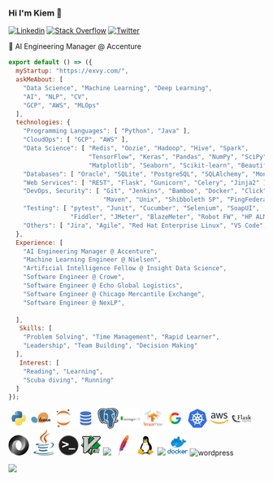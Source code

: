 ### Hi I'm Kiem 👋

<!--
**KiemNguyen/KiemNguyen** is a ✨ _special_ ✨ repository because its `README.md` (this file) appears on your GitHub profile.

Here are some ideas to get you started:

- 🔭 I’m currently working on ...
- 🌱 I’m currently learning ...
- 👯 I’m looking to collaborate on ...
- 🤔 I’m looking for help with ...
- 💬 Ask me about ...
- 📫 How to reach me: ...
- 😄 Pronouns: ...
- ⚡ Fun fact: ...
-->

[![Linkedin](https://img.shields.io/badge/-LinkedIn-222222?style=flat-square&logo=Linkedin&logoColor=white&link=https://www.linkedin.com/in/kiemnguyen/)](https://www.linkedin.com/in/kiemnguyen/)
[![Stack Overflow](https://img.shields.io/badge/-Stack%20Overflow-222222?style=flat-square&logo=stack-overflow&logoColor=white&link=https://stackoverflow.com/users/3926352/kiem-nguyen)](https://stackoverflow.com/users/3926352/kiem-nguyen)
[![Twitter](https://img.shields.io/badge/-Twitter-222222?style=flat-square&logo=twitter&logoColor=white&link=https://twitter.com/Kiem_Nguyen)](https://twitter.com/Kiem_Nguyen)


👨‍ AI Engineering Manager @ Accenture

```js
export default () => ({
  myStartup: "https://exvy.com/",
  askMeAbout: [
    "Data Science", "Machine Learning", "Deep Learning", 
    "AI", "NLP", "CV",
    "GCP", "AWS", "MLOps"
  ],
  technologies: {
    "Programming Languages": [ "Python", "Java" ],
    "CloudOps": [ "GCP", "AWS" ],
    "Data Science": [ "Redis", "Oozie", "Hadoop", "Hive", "Spark",
                      "TensorFlow", "Keras", "Pandas", "NumPy", "SciPy", 
                      "Matplotlib", "Seaborn", "Scikit-learn", "BeautifulSoup", "Plotly" ],
    "Databases": [ "Oracle", "SQLite", "PostgreSQL", "SQLAlchemy", "MongoDB" ],
    "Web Services": [ "REST", "Flask", "Gunicorn", "Celery", "Jinja2" ],
    "DevOps, Security": [ "Git", "Jenkins", "Bamboo", "Docker", "Click", 
                          "Maven", "Unix", "Shibboleth SP", "PingFederate" ],
    "Testing": [ "pytest", "Junit", "Cucumber", "Selenium", "SoapUI", 
                 "Fiddler", "JMeter", "BlazeMeter", "Robot FW", "HP ALM" ],
    "Others": [ "Jira", "Agile", "Red Hat Enterprise Linux", "VS Code", "PyCharm" ]
  },
  Experience: [
    "AI Engineering Manager @ Accenture",
    "Machine Learning Engineer @ Nielsen",
    "Artificial Intelligence Fellow @ Insight Data Science",
    "Software Engineer @ Crowe",
    "Software Engineer @ Echo Global Logistics",
    "Software Engineer @ Chicago Mercantile Exchange",
    "Software Engineer @ NexLP",

  ],
   Skills: [
    "Problem Solving", "Time Management", "Rapid Learner", 
    "Leadership", "Team Building", "Decision Making"
  ],
   Interest: [
    "Reading", "Learning",
    "Scuba diving", "Running" 
  ]
});
```

<img src="https://raw.githubusercontent.com/github/explore/80688e429a7d4ef2fca1e82350fe8e3517d3494d/topics/python/python.png" height='40'> <img src="https://raw.githubusercontent.com/github/explore/80688e429a7d4ef2fca1e82350fe8e3517d3494d/topics/scikit-learn/scikit-learn.png" height='40'> <img src="https://raw.githubusercontent.com/github/explore/80688e429a7d4ef2fca1e82350fe8e3517d3494d/topics/jupyter-notebook/jupyter-notebook.png" height='40'> <img src="https://raw.githubusercontent.com/github/explore/80688e429a7d4ef2fca1e82350fe8e3517d3494d/topics/sql/sql.png" height='40'> <img src="https://raw.githubusercontent.com/github/explore/80688e429a7d4ef2fca1e82350fe8e3517d3494d/topics/postgresql/postgresql.png" height='40'> <img src="https://raw.githubusercontent.com/github/explore/80688e429a7d4ef2fca1e82350fe8e3517d3494d/topics/mongodb/mongodb.png" height='40'> <img src="https://raw.githubusercontent.com/github/explore/80688e429a7d4ef2fca1e82350fe8e3517d3494d/topics/tensorflow/tensorflow.png" height='40'> <img src="https://raw.githubusercontent.com/github/explore/80688e429a7d4ef2fca1e82350fe8e3517d3494d/topics/google/google.png" height='40'> <img src="https://raw.githubusercontent.com/github/explore/80688e429a7d4ef2fca1e82350fe8e3517d3494d/topics/kubernetes/kubernetes.png" height='40'> <img src="https://raw.githubusercontent.com/github/explore/fbceb94436312b6dacde68d122a5b9c7d11f9524/topics/aws/aws.png" height='40'> <img src="https://raw.githubusercontent.com/github/explore/80688e429a7d4ef2fca1e82350fe8e3517d3494d/topics/flask/flask.png" height='40'> <img src="https://raw.githubusercontent.com/github/explore/80688e429a7d4ef2fca1e82350fe8e3517d3494d/topics/json/json.png" height='40'> <img src="https://raw.githubusercontent.com/github/explore/80688e429a7d4ef2fca1e82350fe8e3517d3494d/topics/java/java.png" height='50'> <img src="https://raw.githubusercontent.com/github/explore/d92924b1d925bb134e308bd29c9de6c302ed3beb/topics/terminal/terminal.png" height='40'> <img src="https://raw.githubusercontent.com/github/explore/80688e429a7d4ef2fca1e82350fe8e3517d3494d/topics/vim/vim.png" height='40'> <img src="https://github.githubassets.com/images/icons/emoji/octocat.png" height='40'> <img src="https://raw.githubusercontent.com/github/explore/80688e429a7d4ef2fca1e82350fe8e3517d3494d/topics/maven/maven.png" height='40'> <img src = "https://raw.githubusercontent.com/github/explore/80688e429a7d4ef2fca1e82350fe8e3517d3494d/topics/linux/linux.png" height='40'> <img src="https://www.nagios.com/wp-content/uploads/2018/04/RedHat-logo.jpg" height='40'> <img src="https://raw.githubusercontent.com/github/explore/80688e429a7d4ef2fca1e82350fe8e3517d3494d/topics/docker/docker.png" height='40'> <img src='https://cdn.jsdelivr.net/npm/simple-icons@3.0.1/icons/wordpress.svg' alt='wordpress' height='40'> 

<img src ="https://github-readme-stats-omega-umber.vercel.app/api?username=KiemNguyen">

